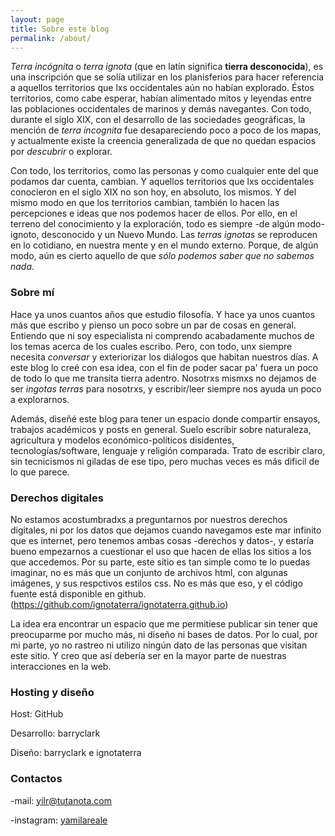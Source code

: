 ```yaml
---
layout: page
title: Sobre este blog
permalink: /about/
---
```


*Terra incógnita* o *terra ignota* (que en latín significa **tierra desconocida**), es una inscripción que se solía utilizar en los
planisferios para hacer referencia a aquellos territorios que lxs occidentales aún no habían explorado. Éstos territorios, como cabe 
esperar, habían alimentado mitos y leyendas entre las poblaciones occidentales de marinos y demás navegantes. Con todo, durante el siglo XIX, 
con el desarrollo de las sociedades geográficas, la mención de *terra incognita* fue desapareciendo poco a poco de los mapas, y actualmente
existe la creencia generalizada de que no quedan espacios por *descubrir* o explorar. 

Con todo, los territorios, como las personas y como cualquier ente del que podamos dar cuenta, cambian. Y aquellos territorios que lxs occidentales 
conocieron en el siglo XIX no son hoy, en absoluto, los mismos. Y del mismo modo en que los territorios cambian, también lo hacen las 
percepciones e ideas que nos podemos hacer de ellos. Por ello, en el terreno del conocimiento y la exploración, todo es siempre -de algún modo-
ignoto, desconocido y un Nuevo Mundo. Las *terras ignotas* se reproducen en lo cotidiano, en nuestra mente y en el mundo externo. Porque, de algún modo, 
aún es cierto aquello de que *sólo podemos saber que no sabemos nada*.


### Sobre mí

Hace ya unos cuantos años que estudio filosofía. Y hace ya unos cuantos más que escribo y pienso un poco sobre un par de cosas en general. Entiendo que
ni soy especialista ni comprendo acabadamente muchos de los temas acerca de los cuales escribo. Pero, con todo, unx siempre necesita *conversar* y exteriorizar
los diálogos que habitan nuestros días. A este blog lo creé con esa idea, con el fin de poder sacar pa' fuera un poco de todo lo que me transita tierra 
adentro. Nosotrxs mismxs no dejamos de ser *ingotas terras* para nosotrxs, y escribir/leer siempre nos ayuda un poco a explorarnos.

Además, diseñé este blog para tener un espacio donde compartir ensayos, trabajos académicos y posts en general. Suelo escribir sobre naturaleza, agricultura y modelos económico-políticos disidentes, tecnologías/software, lenguaje y religión comparada.
Trato de escribir claro, sin tecnicismos ni giladas de ese tipo, pero muchas veces es más dificil de lo que parece.

### Derechos digitales

No estamos acostumbradxs a preguntarnos por nuestros derechos digitales, ni por los datos que dejamos cuando navegamos este mar infinito que es internet, pero tenemos ambas cosas -derechos y datos-, y estaría bueno empezarnos a cuestionar el uso que hacen de ellas los sitios a los que accedemos. Por su parte, este sitio es tan simple como te lo puedas imaginar, no es más que un conjunto de archivos html, con algunas imágenes, y sus respctivos estilos css. No es más que eso, y el código fuente está disponible en github. (https://github.com/ignotaterra/ignotaterra.github.io)

La idea era encontrar un espacio que me permitiese publicar sin tener que preocuparme por mucho más, ni diseño ni bases de datos. Por lo cual, por mi parte, yo no rastreo ni utilizo ningún dato de las personas que visitan este sitio. Y creo que así debería ser en la mayor parte de nuestras interacciones en la web.


### Hosting y diseño

Host: GitHub

Desarrollo: barryclark

Diseño: barryclark e ignotaterra 


### Contactos

-mail: [yilr@tutanota.com](mailto:yilr@tutanota.com)

-instagram: [yamilareale](https://www.instagram.com/yamilareale)
